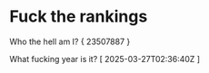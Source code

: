 # Fuck the rankings

Who the hell am I?
{ 23507887 }

What fucking year is it?
[ 2025-03-27T02:36:40Z ]
